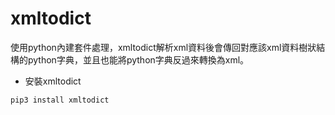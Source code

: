 # xmltodict

使用python內建套件處理，xmltodict解析xml資料後會傳回對應該xml資料樹狀結構的python字典，並且也能將python字典反過來轉換為xml。

- 安裝xmltodict
```bash
pip3 install xmltodict
```
